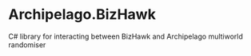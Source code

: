 # Archipelago.BizHawk
C# library for interacting between BizHawk and Archipelago multiworld randomiser
